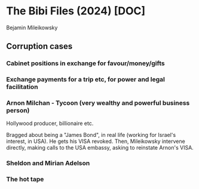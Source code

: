 # The Bibi Files (2024) [DOC]

Bejamin Mileikowsky

## Corruption cases

### Cabinet positions in exchange for favour/money/gifts

### Exchange payments for a trip etc, for power and legal facilitation

### Arnon Milchan - Tycoon (very wealthy and powerful business person)

Hollywood producer, billionaire etc.

Bragged about being a "James Bond", in real life (working for Israel's interest, in USA). He gets his VISA revoked. Then, Mileikowsky intervene directly, making calls to the USA embassy, asking to reinstate Arnon's VISA.

### Sheldon and Mirian Adelson

### The hot tape
